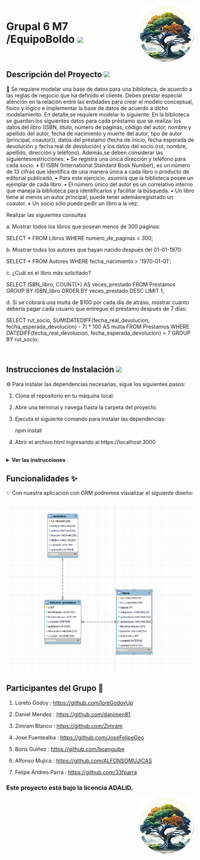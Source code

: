 <img src="boldoMedio.png" align="right" />
 <h1 align= left ><b>Grupal 6 M7 /EquipoBoldo</b> <img src = "https://media.giphy.com/media/gF2m2JOyGReppog8hU/giphy.gif" width = 80px></h1>

<br>

<h2><b>Descripción del Proyecto</b> <img src = " https://media.giphy.com/media/GjhqaB166nKR4BoEnh/giphy.gif" width = 50px></h2>

📝 Se requiere modelar una base de datos para una biblioteca, de acuerdo a las reglas de negocio que ha definido el
cliente. Debes prestar especial atención en la relación entre las entidades para crear el modelo conceptual, físico y
lógico e implementar la base de datos de acuerdo a dicho modelamiento.
En detalle,se requiere modelar lo siguiente:
En la biblioteca se guardan los siguientes datos para cada préstamo que se realiza: los datos del libro (ISBN, título,
número de páginas, código del autor, nombre y apellido del autor, fecha de nacimiento y muerte del autor, tipo de
autor (principal, coautor)), datos del préstamo (fecha de inicio, fecha esperada de devolución y fecha real de
devolución) y los datos del socio (rut, nombre, apellido, dirección y teléfono).
Además,se deben considerar las siguientesrestricciones:
▪ Se registra una única dirección y teléfono para cada socio.
▪ El ISBN (International Standard Book Number), es un número de 13 cifras que identifica de una manera
única a cada libro o producto de editorial publicado.
▪ Para este ejercicio, asumirá que la biblioteca posee un ejemplar de cada libro.
▪ El número único del autor es un correlativo interno que maneja la biblioteca para identificarlos y facilitar la
búsqueda.
▪ Un libro tiene al menos un autor principal, puede tener ademásregistrado un coautor.
▪ Un socio sólo puede pedir un libro a la vez.

Realizar las siguientes consultas

a. Mostrar todos los libros que posean menos de 300 páginas:

SELECT * FROM Libros WHERE numero_de_paginas < 300;

b. Mostrar todos los autores que hayan nacido después del 01-01-1970:

SELECT * FROM Autores WHERE fecha_nacimiento > '1970-01-01';

c. ¿Cuál es el libro más solicitado?

SELECT ISBN_libro, COUNT(*) AS veces_prestado
FROM Prestamos
GROUP BY ISBN_libro
ORDER BY veces_prestado DESC
LIMIT 1;

d. Si se cobrara una multa de $100 por cada día de atraso, mostrar cuánto debería pagar cada usuario que entregue el préstamo después de 7 días:

SELECT rut_socio, SUM(DATEDIFF(fecha_real_devolucion, fecha_esperada_devolucion) - 7) * 100 AS multa
FROM Prestamos
WHERE DATEDIFF(fecha_real_devolucion, fecha_esperada_devolucion) > 7
GROUP BY rut_socio;

<br>

<h2><b>Instrucciones de Instalación</b> <img src = "https://media.giphy.com/media/3WZJkScSyfYVl7mGLd/giphy.gif" width = 60px></h2> 

⚙️ Para instalar las dependencias necesarias, sigue los siguientes pasos:

1. Clona el repositorio en tu máquina local.
2. Abre una terminal y navega hasta la carpeta del proyecto.
3. Ejecuta el siguiente comando para instalar las dependencias:

   npm install

4. Abrir el archivo html ingresando al https://localhost:3000



<br>

<details> <img src = "https://media.giphy.com/media/v1.Y2lkPTc5MGI3NjExcTFtdWgyMmFrcHd4NjhuZWJ4aDJpcTlkbWlyNGQ4dDJwa2ZwZmptcSZlcD12MV9pbnRlcm5hbF9naWZfYnlfaWQmY3Q9cw/B4AgroOi1LkdPxMllY/giphy.gif" width = 50px> <summary><b>Ver las instrucciones</b></summary> 


1. Instalar las dependencias:

   ```sh
   npm install
   ```

2. En el caso de no poder instalar las dependencias:

   ```sh
   npm install --force
   ```

3. Las librerias que estamos ocupando `package.json`:

    ````sh
    ... 
    "name": "helpers",
    "version": "1.0.0",
    "description": "",
    "main": "index.js",
    + "type": "module",
    "scripts": {
    "test": "echo \"Error: no test specified\" && exit 1"
    },
    "author": "",
    "license": "ISC",
    "dependencies": {
    "mysql2": "^3.6.0",
    "sequelize": "^6.32.1"
    }
    ````

 
</details>

## Funcionalidades :sparkles:

✨ Con nuestra aplicacion con ORM podremos visualizar el siguiente diseño:

<img src="grupal6.png"/>


<!-- ![Foto de grupo](public/images/grupoVerde.jpg) -->

## Participantes del Grupo :busts_in_silhouette:

1. Loreto Godoy : https://github.com/loreGodoyUp

2. Daniel Mendez : https://github.com/danimen81

3. Zimram Blanco : https://github.com/Zimram

4. Jose Fuentealba : https://github.com/JoseFelipeGeo

5. Boris Guiñez : https://github.com/boanguibe

6. Alfonso Mujica : https://github.com/ALFONSOMUJICAS

7. Felipe Andres Parra : https://github.com/33fparra


### Este proyecto está bajo la licencia ADALID.
<img src="boldoMedio.png" align="right" />

